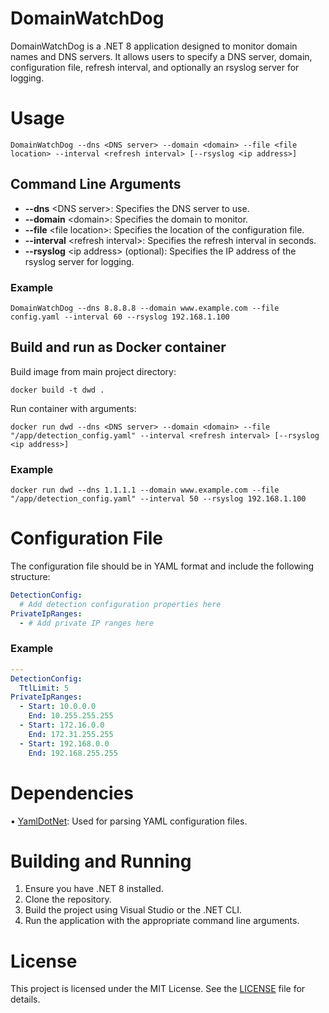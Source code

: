 # DomainWatchDog

DomainWatchDog is a .NET 8 application designed to monitor domain names and DNS servers. 
It allows users to specify a DNS server, domain, configuration file, refresh interval, and optionally an rsyslog server for logging.

# Usage

```console
DomainWatchDog --dns <DNS server> --domain <domain> --file <file location> --interval <refresh interval> [--rsyslog <ip address>]
```

## Command Line Arguments
-	**--dns** \<DNS server\>: Specifies the DNS server to use.
-	**--domain** \<domain>\: Specifies the domain to monitor.
-	**--file** \<file location\>: Specifies the location of the configuration file.
-	**--interval** \<refresh interval\>: Specifies the refresh interval in seconds.
-	**--rsyslog** \<ip address\> (optional): Specifies the IP address of the rsyslog server for logging.

### Example

```console
DomainWatchDog --dns 8.8.8.8 --domain www.example.com --file config.yaml --interval 60 --rsyslog 192.168.1.100
```

## Build and run as Docker container

Build image from main project directory:

```console
docker build -t dwd .
```

Run container with arguments:

```console
docker run dwd --dns <DNS server> --domain <domain> --file "/app/detection_config.yaml" --interval <refresh interval> [--rsyslog <ip address>]
```
### Example

```console
docker run dwd --dns 1.1.1.1 --domain www.example.com --file "/app/detection_config.yaml" --interval 50 --rsyslog 192.168.1.100
```

# Configuration File

The configuration file should be in YAML format and include the following structure:

```yaml
DetectionConfig: 
  # Add detection configuration properties here
PrivateIpRanges: 
  - # Add private IP ranges here
```

### Example
```yaml
---
DetectionConfig:
  TtlLimit: 5
PrivateIpRanges:
  - Start: 10.0.0.0
    End: 10.255.255.255
  - Start: 172.16.0.0
    End: 172.31.255.255
  - Start: 192.168.0.0
    End: 192.168.255.255
```

# Dependencies

•	[YamlDotNet](https://github.com/aaubry/YamlDotNet): Used for parsing YAML configuration files.

# Building and Running

1.	Ensure you have .NET 8 installed.
2.	Clone the repository.
3.	Build the project using Visual Studio or the .NET CLI.
4.	Run the application with the appropriate command line arguments.

# License
This project is licensed under the MIT License. See the [LICENSE](LICENSE) file for details.
